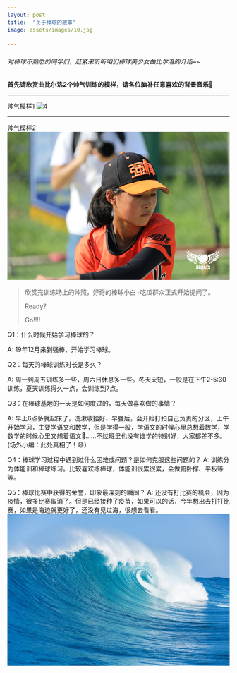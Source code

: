 ```yaml
---
layout: post
title:  "关于棒球的故事"
image: assets/images/10.jpg

---
```


###### 对棒球不熟悉的同学们，赶紧来听听咱们棒球美少女曲比尔洛的介绍~~

**首先请欣赏曲比尔洛2个帅气训练的模样，请各位脑补任意喜欢的背景音乐🎵**
***
帅气模样1
![4](../assets/images/3U7A6899.JPG) 
***
帅气模样2
![5](../assets/images/4.JPG) 

> 欣赏完训练场上的帅照，好奇的棒球小白+吃瓜群众正式开始提问了。
> 
> Ready?
> 
> Go!!!!

Q1：什么时候开始学习棒球的？

A: 19年12月来到强棒，开始学习棒球。

Q2：每天的棒球训练时长是多久？

A: 周一到周五训练多一些，周六日休息多一些。冬天天短，一般是在下午2-5:30训练，夏天训练得久一点，会训练到7点。

Q3：在棒球基地的一天是如何度过的，每天做喜欢做的事情？

A: 早上6点多就起床了，洗漱收拾好、早餐后，会开始打扫自己负责的分区，上午开始学习，主要学语文和数学，但是学得一般，学语文的时候心里总想着数学，学数学的时候心里又想着语文🤔️……不过班里也没有谁学的特别好，大家都差不多。(场外小编：此处真相了！😅）

Q4：棒球学习过程中遇到过什么困难或问题？是如何克服这些问题的？
A: 训练分为体能训和棒球练习。比较喜欢练棒球，体能训很累很累，会做俯卧撑、平板等等。

Q5：棒球比赛中获得的荣誉，印象最深刻的瞬间？
A: 还没有打比赛的机会，因为疫情，很多比赛取消了。但是已经接种了疫苗，如果可以的话，今年想出去打打比赛，如果是海边就更好了，还没有见过海，很想去看看。
![ocean](../assets/images/11.jpeg) 

